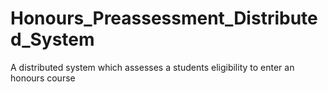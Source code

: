 # Honours_Preassessment_Distributed_System
 A distributed system which assesses a students eligibility to enter an honours course

